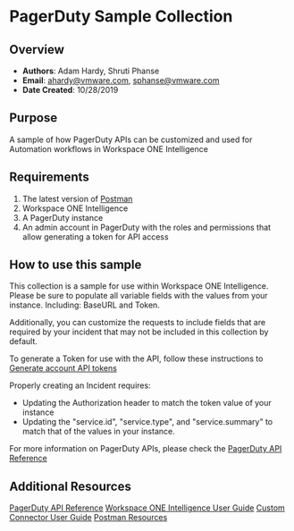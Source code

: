# PagerDuty Sample Collection

## Overview
- **Authors**: Adam Hardy, Shruti Phanse
- **Email**: ahardy@vmware.com, sphanse@vmware.com
- **Date Created**: 10/28/2019


## Purpose
<!-- Summary Start -->
A sample of how PagerDuty APIs can be customized and used for Automation workflows in Workspace ONE Intelligence
<!-- Summary End -->

## Requirements

1. The latest version of [Postman](https://www.getpostman.com) 
2. Workspace ONE Intelligence
3. A PagerDuty instance
4. An admin account in PagerDuty with the roles and permissions that allow generating a token for API access


## How to use this sample

This collection is a sample for use within Workspace ONE Intelligence.  Please be sure to populate all variable fields with the values from your instance. Including: BaseURL and Token.

Additionally, you can customize the requests to include fields that are required by your incident that may not be included in this collection by default.

To generate a Token for use with the API, follow these instructions to [Generate account API tokens](https://v2.developer.pagerduty.com/docs/authentication)

Properly creating an Incident requires:
* Updating the Authorization header to match the token value of your instance
* Updating the "service.id", "service.type", and "service.summary" to match that of the values in your instance.

For more information on PagerDuty APIs, please check the [PagerDuty API Reference](https://api-reference.pagerduty.com/#!/Incidents/post_incidents)

## Additional Resources
[PagerDuty API Reference](https://api-reference.pagerduty.com/#!/Incidents/post_incidents)
[Workspace ONE Intelligence User Guide](https://docs.omnissa.com/en/VMware-Workspace-ONE/services/Intelligence/GUID-AWT-WS1INT-OVERVIEW.html)
[Custom Connector User Guide](https://docs.omnissa.com/en/VMware-Workspace-ONE/services/Intelligence/GUID-54333CCC-0E6D-4871-8DEA-3AFAB8378EEC.html)
[Postman Resources](https://www.getpostman.com)
